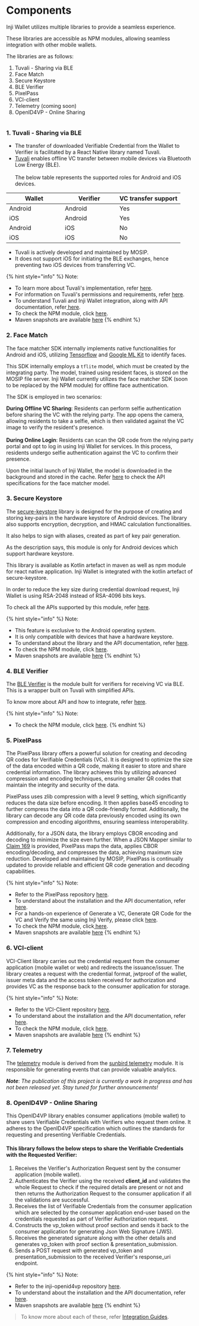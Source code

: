 # Components

Inji Wallet utilizes multiple libraries to provide a seamless experience.

These libraries are accessible as NPM modules, allowing seamless integration with other mobile wallets.

The libraries are as follows:

1. Tuvali - Sharing via BLE
2. Face Match
3. Secure Keystore
4. BLE Verifier
5. PixelPass
6. VCI-client
7. Telemetry (coming soon)
8. OpenID4VP - Online Sharing

<figure><img src="../../../.gitbook/assets/InjiWalletComponents.png" alt=""><figcaption></figcaption></figure>

### **1. Tuvali - Sharing via BLE**

* The transfer of downloaded Verifiable Credential from the Wallet to Verifier is facilitated by a React Native library named Tuvali.
* [Tuvali](https://github.com/mosip/tuvali) enables offline VC transfer between mobile devices via Bluetooth Low Energy (BLE).\
  \
  The below table represents the supported roles for Android and iOS devices.

<table><thead><tr><th width="134">Wallet</th><th width="131">Verifier</th><th>VC transfer support</th></tr></thead><tbody><tr><td>Android</td><td>Android</td><td>Yes</td></tr><tr><td>iOS</td><td>Android</td><td>Yes</td></tr><tr><td>Android</td><td>iOS</td><td>No</td></tr><tr><td>iOS</td><td>iOS</td><td>No</td></tr></tbody></table>

* Tuvali is actively developed and maintained by MOSIP.
* It does not support iOS for initiating the BLE exchanges, hence preventing two iOS devices from transferring VC.

{% hint style="info" %}
Note:

* To learn more about Tuvali's implementation, refer [here](https://docs.mosip.io/inji/integration-guide/tuvali).
* For information on Tuvali's permissions and requirements, refer [here](https://docs.mosip.io/inji/integration-guide/tuvali/tuvali-requirements).
* To understand Tuvali and Inji Wallet integration, along with API documentation, refer[ here](https://docs.mosip.io/inji/integration-guide/tuvali/tuvali-inji).
* To check the NPM module, click [here](https://www.npmjs.com/package/@mosip/tuvali).
* Maven snapshots are available [here](https://oss.sonatype.org/content/repositories/snapshots/io/mosip/tuvali/)
{% endhint %}

### **2. Face Match**

The face matcher SDK internally implements native functionalities for Android and iOS, utilizing [Tensorflow](https://www.tensorflow.org/) and [Google ML Kit](https://developers.google.com/ml-kit) to identify faces.

This SDK internally employs a `tflite` model, which must be created by the integrating party. The model, trained using resident faces, is stored on the MOSIP file server. Inji Wallet currently utilizes the face matcher SDK (soon to be replaced by the NPM module) for offline face authentication.

The SDK is employed in two scenarios:

**During Offline VC Sharing**: Residents can perform selfie authentication before sharing the VC with the relying party. The app opens the camera, allowing residents to take a selfie, which is then validated against the VC image to verify the resident's presence.\
\
**During Online Login**: Residents can scan the QR code from the relying party portal and opt to log in using Inji Wallet for services. In this process, residents undergo selfie authentication against the VC to confirm their presence.

Upon the initial launch of Inji Wallet, the model is downloaded in the background and stored in the cache. Refer [here](integration-guide/face-match.md) to check the API specifications for the face matcher model.

### **3. Secure Keystore**

The [secure-keystore](https://github.com/mosip/secure-keystore) library is designed for the purpose of creating and storing key-pairs in the hardware keystore of Android devices. The library also supports encryption, decryption, and HMAC calculation functionalities.

It also helps to sign with aliases, created as part of key pair generation.

As the description says, this module is only for Android devices which support hardware keystore.

This library is available as Kotlin artefact in maven as well as npm module for react native application. Inji Wallet is integrated with the kotlin artefact of secure-keystore.

In order to reduce the key size during credential download request, Inji Wallet is using RSA-2048 instead of RSA-4096 bits keys.

To check all the APIs supported by this module, refer [here](../../technical-overview/components.md).

{% hint style="info" %}
Note:

* This feature is exclusive to the Android operating system.
* It is only compatible with devices that have a hardware keystore.
* To understand about the library and the API documentation, refer [here](integration-guide/secure-keystore.md).
* To check the NPM module, click [here](https://www.npmjs.com/package/@mosip/secure-keystore).
* Maven snapshots are available [here](https://oss.sonatype.org/content/repositories/snapshots/io/mosip/secure-keystore/)
{% endhint %}

### **4. BLE Verifier**

The [BLE Verifier](https://github.com/mosip/ble-verifier-sdk/tree/develop) is the module built for verifiers for receiving VC via BLE. This is a wrapper built on Tuvali with simplified APIs.

To know more about API and how to integrate, refer [here](integration-guide/ble-verifier.md).

{% hint style="info" %}
Note:

* To check the NPM module, click [here](https://www.npmjs.com/package/@mosip/ble-verifier-sdk).
{% endhint %}

### 5. PixelPass

The PixelPass library offers a powerful solution for creating and decoding QR codes for Verifiable Credentials (VCs). It is designed to optimize the size of the data encoded within a QR code, making it easier to store and share credential information. The library achieves this by utilizing advanced compression and encoding techniques, ensuring smaller QR codes that maintain the integrity and security of the data.

PixelPass uses zlib compression with a level 9 setting, which significantly reduces the data size before encoding. It then applies base45 encoding to further compress the data into a QR code-friendly format. Additionally, the library can decode any QR code data previously encoded using its own compression and encoding algorithms, ensuring seamless interoperability.

Additionally, for a JSON data, the library employs CBOR encoding and decoding to minimize the size even further. When a JSON Mapper similar to [Claim 169](https://docs.mosip.io/1.2.0/overview/standards-and-specifications/169-qr-code-specification) is provided, PixelPass maps the data, applies CBOR encoding/decoding, and compresses the data, achieving maximum size reduction. Developed and maintained by MOSIP, PixelPass is continually updated to provide reliable and efficient QR code generation and decoding capabilities.

{% hint style="info" %}
Note:

* Refer to the PixelPass repository [here](https://github.com/mosip/pixelpass/tree/develop/js#readme).
* To understand about the installation and the API documentation, refer [here](integration-guide/pixelpass.md).
* For a hands-on experience of Generate a VC, Generate QR Code for the VC and Verify the same using Inji Verify, please click [here](https://docs.mosip.io/inji/inji-verify/build-and-deploy/creating-verifiable-credentials-and-generating-qr-codes).
* To check the NPM module, click[ here](https://www.npmjs.com/package/@mosip/pixelpass).
* Maven snapshots are available [here](https://oss.sonatype.org/content/repositories/snapshots/io/mosip/pixelpass/)
{% endhint %}

### **6. VCI-client**

VCI-Client library carries out the credential request from the consumer application (mobile wallet or web) and redirects the issuance/issuer. The library creates a request with the credential format, jwtproof of the wallet, issuer meta data and the access token received for authorization and provides VC as the response back to the consumer application for storage.

{% hint style="info" %}
Note:

* Refer to the VCI-Client repository [here](https://github.com/mosip/inji-vci-client/blob/develop/README.md).
* To understand about the installation and the API documentation, refer [here](https://docs.mosip.io/inji/inji-mobile-wallet/integration-guide/vci-client).
* To check the NPM module, click [here](https://www.npmjs.com/package/@mosip/inji-vci-client).
* Maven snapshots are available [here](https://oss.sonatype.org/content/repositories/snapshots/io/mosip/inji-vci-client/)
{% endhint %}

### **7. Telemetry**

The [telemetry](https://github.com/mosip/sunbird-telemetry-sdk) module is derived from the [sunbird telemetry](https://github.com/project-sunbird/sunbird-telemetry-sdk) module. It is responsible for generating events that can provide valuable analytics.

_**Note**_: _The publication of this project is currently a work in progress and has not been released yet. Stay tuned for further announcements!_

### **8. OpenID4VP - Online Sharing**

This OpenID4VP library enables consumer applications (mobile wallet) to share users Verifiable Credentials with
Verifiers who request them online. It adheres to the OpenID4VP specification which outlines the standards for
requesting and presenting Verifiable Credentials.

#### **This library follows the below steps to share the Verifiable Credentials with the Requested Verifier:**

1. Receives the Verifier's Authorization Request sent by the consumer application (mobile wallet).
2. Authenticates the Verifier using the received **client_id** and validates the whole Request to check if the required
   details are present or not and then returns the Authorization Request to the consumer application if all the
   validations are successful.
3. Receives the list of Verifiable Credentials from the consumer application which are selected by the consumer
   application end-user based on the credentials requested as part of Verifier Authorization request.
4. Constructs the vp_token without proof section and sends it back to the consumer application for generating
   Json Web Signature (JWS).
5. Receives the generated signature along with the other details and generates vp_token with proof section &
   presentation_submission.
6. Sends a POST request with generated vp_token and presentation_submission to the received Verifier's response_uri
   endpoint.

{% hint style="info" %}
Note:

* Refer to the inji-openid4vp repository [here](https://github.com/mosip/inji-openid4vp/blob/develop/kotlin/openID4VP/README.md).
* To understand about the installation and the API documentation,
  refer [here](https://docs.mosip.io/inji/inji-wallet/inji-mobile/technical-overview/integration-guide/openid4vp).
* Maven snapshots are
  available [here](https://oss.sonatype.org/content/repositories/snapshots/io/mosip/inji-openid4vp/)
  {% endhint %}

> To know more about each of these, refer [Integration Guides](https://docs.mosip.io/inji/integration-guide).